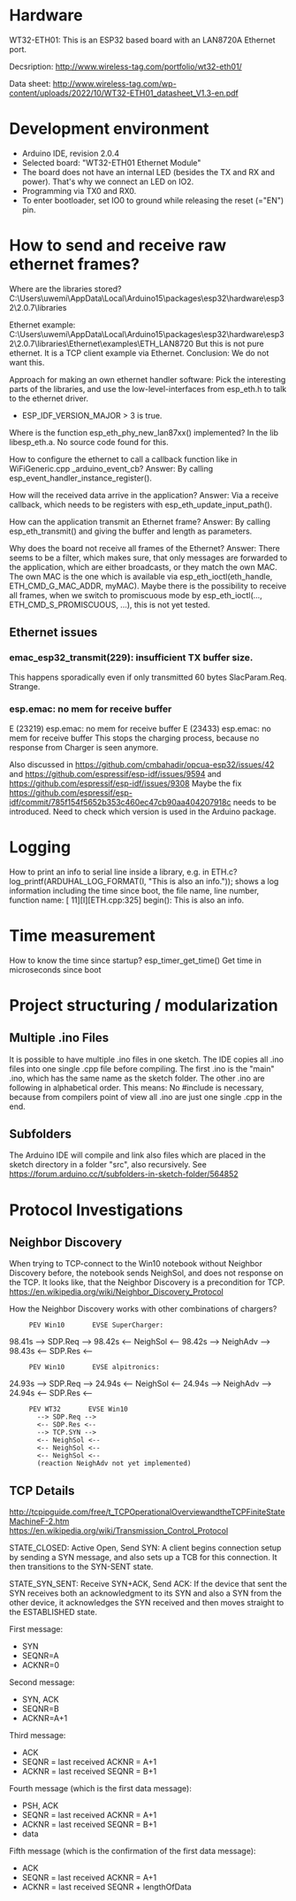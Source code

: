 
# Hardware

WT32-ETH01: This is an ESP32 based board with an LAN8720A Ethernet port.

Decsription: http://www.wireless-tag.com/portfolio/wt32-eth01/

Data sheet: http://www.wireless-tag.com/wp-content/uploads/2022/10/WT32-ETH01_datasheet_V1.3-en.pdf


# Development environment

- Arduino IDE, revision 2.0.4
- Selected board: "WT32-ETH01 Ethernet Module"
- The board does not have an internal LED (besides the TX and RX and power). That's why we connect an LED on IO2.
- Programming via TX0 and RX0.
- To enter bootloader, set IO0 to ground while releasing the reset (="EN") pin.

# How to send and receive raw ethernet frames?

Where are the libraries stored?
C:\Users\uwemi\AppData\Local\Arduino15\packages\esp32\hardware\esp32\2.0.7\libraries

Ethernet example:
C:\Users\uwemi\AppData\Local\Arduino15\packages\esp32\hardware\esp32\2.0.7\libraries\Ethernet\examples\ETH_LAN8720
But this is not pure ethernet. It is a TCP client example via Ethernet. Conclusion: We do not want this.

Approach for making an own ethernet handler software: Pick the interesting parts of the libraries, and use the low-level-interfaces from esp_eth.h to talk to the ethernet driver.

- ESP_IDF_VERSION_MAJOR > 3 is true.

Where is the function esp_eth_phy_new_lan87xx() implemented?
In the lib libesp_eth.a. No source code found for this.

How to configure the ethernet to call a callback function like in WiFiGeneric.cpp _arduino_event_cb? Answer: By calling esp_event_handler_instance_register().

How will the received data arrive in the application? Answer: Via a receive callback, which
needs to be registers with esp_eth_update_input_path().

How can the application transmit an Ethernet frame? Answer: By calling esp_eth_transmit() and giving the buffer and length as parameters.

Why does the board not receive all frames of the Ethernet? Answer: There seems to be a filter,
which makes sure, that only messages are forwarded to the application, which are either
broadcasts, or they match the own MAC. The own MAC is the one which is available via
esp_eth_ioctl(eth_handle, ETH_CMD_G_MAC_ADDR, myMAC). Maybe there is the possibility to 
receive all frames, when we switch to promiscuous mode by esp_eth_ioctl(..., ETH_CMD_S_PROMISCUOUS, ...), this is not yet tested.

## Ethernet issues

### emac_esp32_transmit(229): insufficient TX buffer size.
This happens sporadically even if only transmitted 60 bytes SlacParam.Req. Strange.

### esp.emac: no mem for receive buffer
E (23219) esp.emac: no mem for receive buffer
E (23433) esp.emac: no mem for receive buffer
This stops the charging process, because no response from Charger is seen anymore.

Also discussed in
https://github.com/cmbahadir/opcua-esp32/issues/42
and
https://github.com/espressif/esp-idf/issues/9594
and
https://github.com/espressif/esp-idf/issues/9308
Maybe the fix https://github.com/espressif/esp-idf/commit/785f154f5652b353c460ec47cb90aa404207918c needs to be introduced.
Need to check which version is used in the Arduino package.

# Logging

How to print an info to serial line inside a library, e.g. in ETH.c?
log_printf(ARDUHAL_LOG_FORMAT(I, "This is also an info."));
shows a log information including the time since boot, the file name, line number, function name:
[    11][I][ETH.cpp:325] begin(): This is also an info.

# Time measurement
How to know the time since startup? esp_timer_get_time() Get time in microseconds since boot

# Project structuring / modularization

## Multiple .ino Files
It is possible to have multiple .ino files in one sketch. The IDE copies all .ino files into one single .cpp file
before compiling. The first .ino is the "main" .ino, which has the same name as the sketch folder. The other .ino
are following in alphabetical order. This means: No #include is necessary, because from compilers point of view all .ino
are just one single .cpp in the end.

## Subfolders
The Arduino IDE will compile and link also files which are placed in the sketch directory in a folder "src", also
recursively.
See https://forum.arduino.cc/t/subfolders-in-sketch-folder/564852

# Protocol Investigations

## Neighbor Discovery

When trying to TCP-connect to the Win10 notebook without Neighbor Discovery before, the notebook sends NeighSol, and does
not response on the TCP. It looks like, that the Neighbor Discovery is a precondition for TCP.
https://en.wikipedia.org/wiki/Neighbor_Discovery_Protocol

How the Neighbor Discovery works with other combinations of chargers?

         PEV Win10       EVSE SuperCharger:
  98.41s   --> SDP.Req --> 
  98.42s   <-- NeighSol <--
  98.42s   --> NeighAdv -->
  98.43s   <-- SDP.Res <-- 
  
         PEV Win10       EVSE alpitronics:
  24.93s   --> SDP.Req --> 
  24.94s   <-- NeighSol <--
  24.94s   --> NeighAdv -->
  24.94s   <-- SDP.Res <-- 
  
         PEV WT32       EVSE Win10
           --> SDP.Req --> 
           <-- SDP.Res <-- 
           --> TCP.SYN --> 
           <-- NeighSol <--
           <-- NeighSol <--
           <-- NeighSol <--		   
           (reaction NeighAdv not yet implemented)
		 
## TCP Details

http://tcpipguide.com/free/t_TCPOperationalOverviewandtheTCPFiniteStateMachineF-2.htm
https://en.wikipedia.org/wiki/Transmission_Control_Protocol

STATE_CLOSED: Active Open, Send SYN: A client begins connection setup by sending a SYN message, and also sets up a TCB for this connection. It then transitions to the SYN-SENT state.

STATE_SYN_SENT: Receive SYN+ACK, Send ACK: If the device that sent the SYN receives both an acknowledgment to its SYN and also a SYN from the other device, it acknowledges the SYN received and then moves straight to the ESTABLISHED state.

First message:
 - SYN
 - SEQNR=A
 - ACKNR=0
 
Second message:
 - SYN, ACK
 - SEQNR=B
 - ACKNR=A+1

Third message:
 - ACK
 - SEQNR = last received ACKNR = A+1
 - ACKNR = last received SEQNR = B+1

Fourth message (which is the first data message):
 - PSH, ACK
 - SEQNR = last received ACKNR = A+1
 - ACKNR = last received SEQNR = B+1 
 - data 

Fifth message (which is the confirmation of the first data message):
 - ACK
 - SEQNR = last received ACKNR = A+1
 - ACKNR =  last received SEQNR + lengthOfData
 

